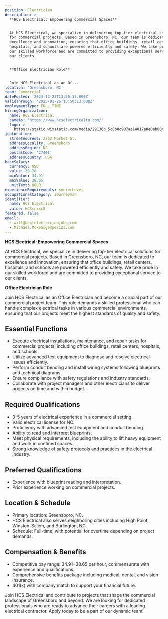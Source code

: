```yaml
---
position: Electrician
description: >-
  **HCS Electrical: Empowering Commercial Spaces**


  At HCS Electrical, we specialize in delivering top-tier electrical solutions
  for commercial projects. Based in Greensboro, NC, our team is dedicated to
  excellence and innovation, ensuring that office buildings, retail centers,
  hospitals, and schools are powered efficiently and safely. We take pride in
  our skilled workforce and are committed to providing exceptional service to
  our clients.


  **Office Electrician Role**


  Join HCS Electrical as an Of...
location: 'Greensboro, NC'
team: Commercial
datePosted: '2024-12-23T13:50:13.600Z'
validThrough: '2025-01-26T13:50:13.600Z'
employmentType: FULL_TIME
hiringOrganization:
  name: HCS Electrical
  sameAs: 'https://www.hcselectricaltn.com/'
  logo: >-
    https://static.wixstatic.com/media/29136b_5c8b0c907ae14017a0e0ab8046606ac9~mv2.png/v1/crop/x_63,y_193,w_388,h_118/fill/w_398,h_120,al_c,lg_1,q_85,enc_avif,quality_auto/Android%20Playstore%20Logo.png
jobLocation:
  streetAddress: 2262 Market St.
  addressLocality: Greensboro
  addressRegion: NC
  postalCode: '27401'
  addressCountry: USA
baseSalary:
  currency: USD
  value: 36.78
  minValue: 34.91
  maxValue: 38.65
  unitText: HOUR
experienceRequirements: seniorLevel
occupationalCategory: Journeyman
identifier:
  name: HCS Electrical
  value: HCSscxxc8
featured: false
email:
  - will@bestelectricianjobs.com
  - Michael.Mckeaige@pes123.com
---
```




**HCS Electrical: Empowering Commercial Spaces**

At HCS Electrical, we specialize in delivering top-tier electrical solutions for commercial projects. Based in Greensboro, NC, our team is dedicated to excellence and innovation, ensuring that office buildings, retail centers, hospitals, and schools are powered efficiently and safely. We take pride in our skilled workforce and are committed to providing exceptional service to our clients.

**Office Electrician Role**

Join HCS Electrical as an Office Electrician and become a crucial part of our commercial project team. This role demands a skilled professional who can handle complex electrical tasks in various commercial environments, ensuring that our projects meet the highest standards of quality and safety.

## Essential Functions

- Execute electrical installations, maintenance, and repair tasks for commercial projects, including office buildings, retail centers, hospitals, and schools.
- Utilize advanced test equipment to diagnose and resolve electrical issues efficiently.
- Perform conduit bending and install wiring systems following blueprints and technical diagrams.
- Ensure compliance with safety regulations and industry standards.
- Collaborate with project managers and other electricians to deliver projects on time and within budget.

## Required Qualifications

- 3-5 years of electrical experience in a commercial setting.
- Valid electrical license for NC.
- Proficiency with advanced test equipment and conduit bending.
- Ability to read and interpret blueprints.
- Meet physical requirements, including the ability to lift heavy equipment and work in confined spaces.
- Strong knowledge of safety protocols and practices in the electrical industry.

## Preferred Qualifications

- Experience with blueprint reading and interpretation.
- Prior experience working on commercial projects.

## Location & Schedule

- Primary location: Greensboro, NC.
- HCS Electrical also serves neighboring cities including High Point, Winston-Salem, and Burlington, NC.
- Schedule: Full-time, with potential for overtime depending on project demands.

## Compensation & Benefits

- Competitive pay range: $34.91-$38.65 per hour, commensurate with experience and qualifications.
- Comprehensive benefits package including medical, dental, and vision insurance.
- 401(k) with company match to support your financial future.

Join HCS Electrical and contribute to projects that shape the commercial landscape of Greensboro and beyond. We are looking for dedicated professionals who are ready to advance their careers with a leading electrical contractor. Apply today to be a part of our dynamic team!